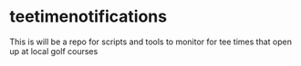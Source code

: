 # teetimenotifications
This is will be a repo for scripts and tools to monitor for tee times that open up at local golf courses
